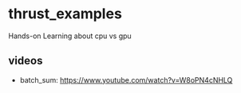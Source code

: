 # thrust_examples
Hands-on Learning about cpu vs gpu 

## videos 
- batch_sum: https://www.youtube.com/watch?v=W8oPN4cNHLQ
